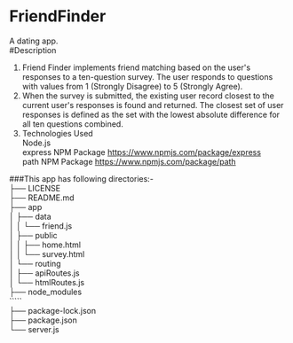 # FriendFinder
A dating app.  <br />
#Description 
1. Friend Finder implements friend matching based on the user's responses to a ten-question survey. The user responds to questions with values from 1 (Strongly Disagree) to 5 (Strongly Agree). 
2. When the survey is submitted, the existing user record closest to the current user's responses is found and returned. The closest set of user responses is defined as the set with the lowest absolute difference for all ten questions combined.
3. Technologies Used <br />
    Node.js <br />
    express NPM Package https://www.npmjs.com/package/express<br />
    path NPM Package https://www.npmjs.com/package/path<br />

###This app has following directories:- <br />
├── LICENSE <br />
├── README.md <br />
├── app <br />
│   ├── data <br />
│   │   └── friend.js <br />
│   ├── public <br />
│   │   ├── home.html <br />
│   │   └── survey.html <br />
│   └── routing <br />
│       ├── apiRoutes.js <br />
│       └── htmlRoutes.js <br />
├── node_modules<br />
      `````<br />
├── package-lock.json<br />
├── package.json<br />
└── server.js<br />

